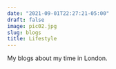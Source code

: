 ```yaml
---
date: "2021-09-01T22:27:21-05:00"
draft: false
image: pic02.jpg
slug: blogs
title: Lifestyle
---
```


My blogs about my time in London.